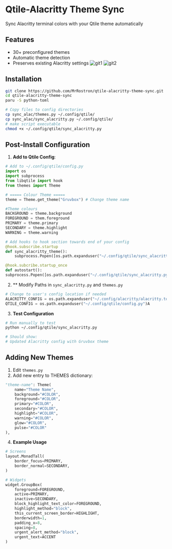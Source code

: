 # Qtile-Alacritty Theme Sync
Sync Alacritty terminal colors with your Qtile theme automatically

## Features
- 30+ preconfigured themes
- Automatic theme detection
- Preserves existing Alacritty settings
![git1](https://github.com/user-attachments/assets/a4ae62ea-1d33-4e1e-96af-93d86f2eb80b)
![git2](https://github.com/user-attachments/assets/ceb36107-0044-4706-b043-2a5ee316ac1c)

## Installation
```bash
git clone https://github.com/MrRostron/qtile-alacritty-theme-sync.git
cd qtile-alacritty-theme-sync
paru -S python-toml

# Copy files to config directories
cp sync_alac/themes.py ~/.config/qtile/
cp sync_alac/sync_alacritty.py ~/.config/qtile/
# make script executable
chmod +x ~/.config/qtile/sync_alacritty.py
```
## Post-Install Configuration

1. **Add to Qtile Config**:
```python
# Add to ~/.config/qtile/config.py
import os
import subprocess
from libqtile import hook
from themes import Theme

# ===== Colour Theme =====
theme = Theme.get_theme("Gruvbox") # Change theme name

#Theme colours
BACKGROUND = theme.background
FOREGROUND = them.foreground
PRIMARY = theme.primary
SECONDARY = theme.highlight
WARNING = theme.warning

# Add hooks to hook section towards end of your config
@hook.subscribe.startup
def sync_alacritty_theme():
    subprocess.Popen([os.path.expanduser("~/.config/qtile/sync_alacritty.py")])

@hook.subcribe.startup_once
def autostart():
subprocess.Popen([os.path.expanduser("~/.config/qtile/sync_alacritty.py")])
```
2. ** Modify Paths in `sync_alacritty.py` and `themes.py`

```python 
# Change to user's config location if needed
ALACRITTY_CONFIG = os.path.expanduser("~/.config/alacritty/alacritty.toml")
QTILE_CONFIG = os.path.expanduser("~/.config/qtile/config.py")A
```

3. **Test Configuration**
```bash
# Run manually to test
python ~/.config/qtile/sync_alacritty.py

# Should show:
# Updated Alacritty config with Gruvbox theme
```

## Adding New Themes
1. Edit `themes.py`
2. Add new entry to THEMES dictionary:
```python
"theme-name": Theme(
    name="Theme Name",
    background="#COLOR",
    foreground="#COLOR",
    primary="#COLOR",
    secondary="#COLOR",
    highlight="#COLOR",
    warning="#COLOR",
    glow="#COLOR",
    pulse="#COLOR"
),
```

4. **Example Usage**
```python
# Screens
layout.MonadTall(
    border_focus=PRIMARY,
    border_normal=SECONDARY,
)

# Widgets
widget.GroupBox(
    foreground=FOREGROUND,
    active=PRIMARY,
    inactive=SECONDARY,
    block_highlight_text_color=FOREGROUND,
    highlight_method="block",
    this_current_screen_border=HIGHLIGHT,
    borderwidth=1,
    padding_x=8,
    spacing=8,
    urgent_alert_method="block",
    urgent_text=ACCENT
)
    






